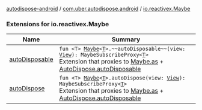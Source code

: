 [autodispose-android](../../index.md) / [com.uber.autodispose.android](../index.md) / [io.reactivex.Maybe](./index.md)

### Extensions for io.reactivex.Maybe

| Name | Summary |
|---|---|
| [autoDisposable](auto-disposable.md) | `fun <T> `[`Maybe`](http://reactivex.io/RxJava/2.x/javadoc/io/reactivex/Maybe.html)`<`[`T`](auto-disposable.md#T)`>.~~autoDisposable~~(view: `[`View`](https://developer.android.com/reference/android/view/View.html)`): MaybeSubscribeProxy<`[`T`](auto-disposable.md#T)`>`<br>Extension that proxies to [Maybe.as](http://reactivex.io/RxJava/2.x/javadoc/io/reactivex/Maybe.html) + [AutoDispose.autoDisposable](#) |
| [autoDispose](auto-dispose.md) | `fun <T> `[`Maybe`](http://reactivex.io/RxJava/2.x/javadoc/io/reactivex/Maybe.html)`<`[`T`](auto-dispose.md#T)`>.autoDispose(view: `[`View`](https://developer.android.com/reference/android/view/View.html)`): MaybeSubscribeProxy<`[`T`](auto-dispose.md#T)`>`<br>Extension that proxies to [Maybe.as](http://reactivex.io/RxJava/2.x/javadoc/io/reactivex/Maybe.html) + [AutoDispose.autoDisposable](#) |

